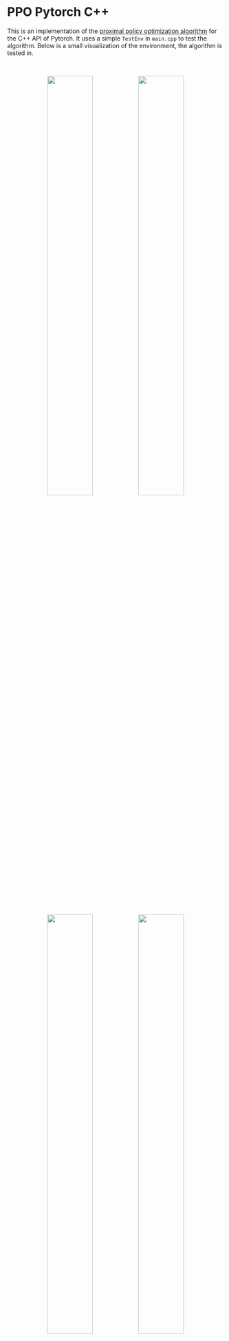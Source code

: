 # PPO Pytorch C++

This is an implementation of the [proximal policy optimization algorithm](https://arxiv.org/abs/1707.06347) for the C++ API of Pytorch. It uses a simple `TestEnv` in `main.cpp` to test the algorithm. Below is a small visualization of the environment, the algorithm is tested in.

<br>
<figure>
  <p align="center"><img src="img/epoch_1.gif" width="50%" height="50%" hspace="0"><img src="img/epoch_5.gif" width="50%" height="50%" hspace="0"><img src="img/epoch_15.gif" width="50%" height="50%" hspace="0"><img src="img/epoch_20.gif" width="50%" height="50%" hspace="0"></p>
  <figcaption>Fig. 1: From top left to bottom right, the agent as it takes actions in the environment to reach the goal. </figcaption>
</figure>
<br><br>

## Build
Do
```
mkdir build
cd build
cmake -DCMAKE_PREFIX_PATH=/absolut/path/to/libtorch ..
make
```
Please check out [Pytorch](https://pytorch.org/cppdocs/installing.html#minimal-example) to find out how to build against the C++ API.

## Run
Run the executable with
```
./testPPO
```

## Visualization
The results are saved to `data/data.csv` and can be visualized by running `python plot.py`.
